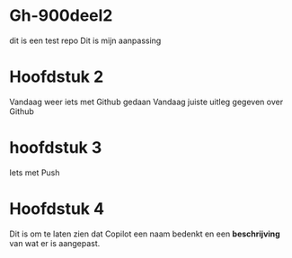 # Gh-900deel2
dit is een test repo
Dit is mijn aanpassing

# Hoofdstuk 2
Vandaag weer iets met Github gedaan
Vandaag juiste uitleg gegeven over Github

# hoofdstuk 3
Iets met Push

# Hoofdstuk 4
Dit is om te laten zien dat Copilot een naam bedenkt en een **beschrijving** van wat er is aangepast.
